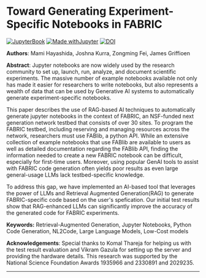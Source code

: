 # Toward Generating Experiment-Specific Notebooks in FABRIC

[![JupyterBook](https://github.com/UCAR-SEA/SEA-ISS-2025-Toward-Generating-Experiment-Specific-Notebooks-in-Fabric/actions/workflows/deploy.yml/badge.svg)](https://github.com/UCAR-SEA/SEA-ISS-2025-Toward-Generating-Experiment-Specific-Notebooks-in-Fabric/actions/workflows/deploy.yml)
[![Made withJupyter](https://img.shields.io/badge/Made%20with-Jupyter-green?style=flat-square&logo=Jupyter&color=green)](https://jupyter.org/try)
[![DOI](https://zenodo.org/badge/964019857.svg)](https://zenodo.org/badge/latestdoi/964019857)

**Authors**: Mami Hayashida, Joshna Kurra, Zongming Fei, James Griffioen

**Abstract**:
Jupyter notebooks are now widely used by the research community to set up, launch, run, analyze, and document scientific experiments. The massive number of example notebooks available not only has made it easier for researchers to write notebooks, but also represents a wealth of data that can be used by Generative AI systems to automatically generate experiment-specific notebooks.

This paper describes the use of RAG-based AI techniques to automatically generate jupyter notebooks in the context of FABRIC, an NSF-funded next generation network testbed that consists of over 30 sites. To program the FABRIC testbed, including reserving and managing resources across the network, researchers must use FABlib, a python API. While an extensive collection of example notebooks that use FABlib are available to users as well as detailed documentation regarding the FABlib API, finding the information needed to create a new FABRIC notebook can be difficult, especially for first-time users. Moreover, using popular GenAI tools to assist with FABRIC code generation often yields poor results as even large general-usage LLMs lack testbed-specific knowledge.

To address this gap, we have implemented an AI-based tool that leverages the power of LLMs and Retrieval Augmented Generation(RAG) to generate FABRIC-specific code based on the user's spefication. Our initial test results show that RAG-enhanced LLMs can significantly improve the accuracy of the generated code for FABRIC experiments.

**Keywords:** Retrieval-Augmented Generation, Jupyter Notebooks, Python Code Generation, NL2Code, Large Language Models, Low-Cost models

**Acknowledgements**: Special thanks to Komal Thareja for helping us with the test result evaluation and Vikram Gazula for setting up the server and providing the hardware details. This research was supported by the National Science Foundation Awards 1935966 and 2330891 and 2029235.

---
